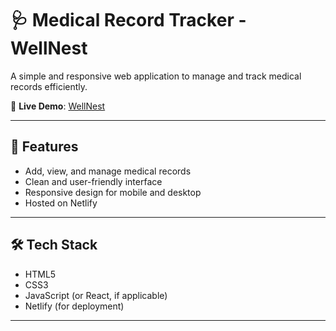 # 🩺 Medical Record Tracker - WellNest

A simple and responsive web application to manage and track medical records efficiently.

🔗 **Live Demo**: [WellNest](https://elegant-macaron-50ef01.netlify.app/)

---

## 📌 Features

- Add, view, and manage medical records
- Clean and user-friendly interface
- Responsive design for mobile and desktop
- Hosted on Netlify

---

## 🛠️ Tech Stack

- HTML5  
- CSS3  
- JavaScript (or React, if applicable)  
- Netlify (for deployment)

---
